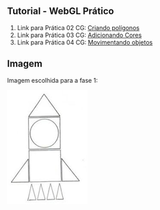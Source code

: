 ## Tutorial - WebGL Prático

1. Link para Prática 02 CG: [Criando polígonos](tutorial/licao01.html)  
2. Link para Prática 03 CG: [Adicionando Cores](tutorial/licao02.html)  
3. Link para Prática 04 CG: [Movimentando objetos](tutorial/licao03.html)

## Imagem

Imagem escolhida para a fase 1:

![imagem](img/fase-1.jpeg)
